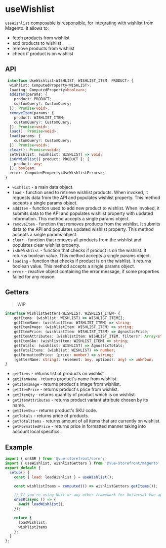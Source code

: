 # useWishlist

`useWishlist` composable is responsible, for integrating with wishlist from Magento. It allows to:
* fetch products from wishlist
* add products to wishlist
* remove products from wishlist
* check if product is on wishlist

## API
```typescript
 interface UseWishlist<WISHLIST, WISHLIST_ITEM, PRODUCT> {
  wishlist: ComputedProperty<WISHLIST>;
  loading: ComputedProperty<boolean>;
  addItem(params: {
    product: PRODUCT;
    customQuery?: CustomQuery;
  }): Promise<void>;
  removeItem(params: {
    product: WISHLIST_ITEM;
    customQuery?: CustomQuery;
  }): Promise<void>;
  load(): Promise<void>;
  load(params: {
    customQuery?: CustomQuery;
  }): Promise<void>;
  clear(): Promise<void>;
  setWishlist: (wishlist: WISHLIST) => void;
  isOnWishlist({ product: PRODUCT }: {
    product: any;
  }): boolean;
  error: ComputedProperty<UseWishlistErrors>;
}
```

* `wishlist` - a main data object.
* `load` - function used to retrieve wishlist products. When invoked, it requests data from the API and populates wishlist property. This method accepts a single params object.
* `addItem` - function used to add new product to wishlist. When invoked, it submits data to the API and populates wishlist property with updated information. This method accepts a single params object.
* `removeItem` - function that removes products from the wishlist. It submits data to the API and populates updated wishlist property. This method accepts a single params object.
* `clear` - function that removes all products from the wishlist and populates clear wishlist property.
* `isOnWishlist` - function that checks if product is on the wishlist. It returns boolean value. This method accepts a single params object.
* `loading` - function that checks if product is on the wishlist. It returns boolean value. This method accepts a single params object.
* `error` - reactive object containing the error message, if some properties failed for any reason.

## Getters
> WIP

````typescript
interface WishlistGetters<WISHLIST, WISHLIST_ITEM> {
    getItems: (wishlist: WISHLIST) => WISHLIST_ITEM[];
    getItemName: (wishlistItem: WISHLIST_ITEM) => string;
    getItemImage: (wishlistItem: WISHLIST_ITEM) => string;
    getItemPrice: (wishlistItem: WISHLIST_ITEM) => AgnosticPrice;
    getItemAttributes: (wishlistItem: WISHLIST_ITEM, filters?: Array<string>) => Record<string, AgnosticAttribute | string>;
    getItemSku: (wishlistItem: WISHLIST_ITEM) => string;
    getTotals: (wishlist: WISHLIST) => AgnosticTotals;
    getTotalItems: (wishlist: WISHLIST) => number;
    getFormattedPrice: (price: number) => string;
    [getterName: string]: (element: any, options?: any) => unknown;
}
````
* `getItems` - returns list of products on wishlist
* `getItemName` - returns product's name from wishlist.
* `getItemImage` - returns product's image from wishlist.
* `getItemPrice` - returns product's price from wishlist.
* `getItemQty` - returns quantity of product which is on wishlist.
* `getItemAttributes` - returns product variant attribute chosen by its name.
* `getItemSku` - returns product's SKU code.
* `getTotals` - returns price of products.
* `getTotalItems` - returns amount of all items that are currently on wishlist.
* `getFormattedPrice` - returns price in formatted manner taking into account local specifics.

## Example

```javascript
import { onSSR } from '@vue-storefront/core';
import { useWishlist, wishlistGetters } from '@vue-storefront/magento';
export default {
  setup() {
    const { load: loadWishlist } = useWishlist();

    const wishlistItems = computed(() => wishlistGetters.getItems());

    // If you're using Nuxt or any other framework for Universal Vue apps
    onSSR(async () => {
      await loadWishlist();
    });

    return {
      loadWishlist,
      wishlistItems
    };
  }
};
```

